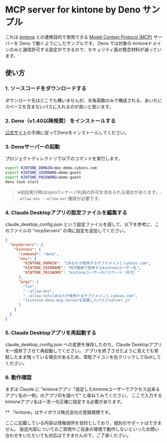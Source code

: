 # MCP server for kintone by Deno サンプル

これは [kintone](https://kintone.cybozu.co.jp/) との連携目的で使用できる [Model Context Protocol (MCP)](https://modelcontextprotocol.io/) サーバーを Deno で動くようにしたサンプルです。
Deno では対象の kintoneドメインのみと通信許可する設定ができるので、セキュリティ面の懸念材料が減っています。

## 使い方

### 1. ソースコードをダウンロードする

ダウンロード先はどこでも構いませんが、半角英数のみで構成される、あいだにスペースを含まないパスに入れるのが良いと思います。

### 2. Deno（v1.40以降推奨） をインストールする

[公式サイト](https://deno.com/manual@v1.40.0/getting_started/installation)の手順に従ってDenoをインストールしてください。

### 3. Denoサーバーの起動

プロジェクトディレクトリで以下のコマンドを実行します。

```bash
export KINTONE_DOMAIN=dev-demo.cybozu.com
export KINTONE_USERNAME=demo-guest
export KINTONE_PASSWORD=demo-guest
deno task start
```

> ※初回実行時はnpmパッケージ利用の許可を求められる場合があります。`--allow-env --allow-net` 権限が必要です。

### 4. Claude Desktopアプリの設定ファイルを編集する

claude_desktop_config.json という設定ファイルを探して、以下を参考に、このファイルの "mcpServers" の項に設定を追加してください。

```json
{
  "mcpServers": {
    "kintone": {
      "command": "deno",
      "env": {
        "KINTONE_DOMAIN": "[あなたが使用するサブドメイン].cybozu.com",
        "KINTONE_USERNAME": "MCP接続で使用するkintoneユーザー名",
        "KINTONE_PASSWORD": "kintoneユーザーのパスワード（平文）"
      },
      "args": [
        "run",
        "--allow-env",
        "--allow-net=[あなたが使用するサブドメイン].cybozu.com",
        "[kintone-deno-mcp-serverを配置したパス]/server.js"
      ]
    }
  }
}
```

### 5. Claude Desktopアプリを再起動する

claude_desktop_config.json への変更を保存したのち、Claude Desktopアプリを一度終了させて再起動してください。
アプリを終了させたように見えても常駐したまま残っている場合があるため、常駐アイコンを右クリックしてQuitしてください。

### 6. 動作確認

まずは Claude に "kintoneアプリ「設定したkintoneユーザーでアクセス出来るアプリ名の一例」のアプリIDを調べて" と尋ねてみてください。
ここで入力するkintoneアプリ名は一言一句正確に指定する必要があります。

** 「kintone」はサイボウズ株式会社の登録商標です。

ここに記載している内容は情報提供を目的としており、個別のサポートはできません。
設定内容についてのご質問やご自身の環境で動作しないといったお問い合わせをいただいても対応はできませんので、ご了承ください。
